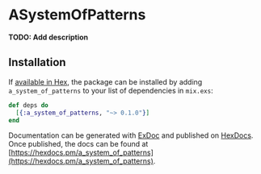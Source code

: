 # ASystemOfPatterns

**TODO: Add description**

## Installation

If [available in Hex](https://hex.pm/docs/publish), the package can be installed
by adding `a_system_of_patterns` to your list of dependencies in `mix.exs`:

```elixir
def deps do
  [{:a_system_of_patterns, "~> 0.1.0"}]
end
```

Documentation can be generated with [ExDoc](https://github.com/elixir-lang/ex_doc)
and published on [HexDocs](https://hexdocs.pm). Once published, the docs can
be found at [https://hexdocs.pm/a_system_of_patterns](https://hexdocs.pm/a_system_of_patterns).

